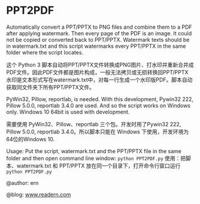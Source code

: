 # PPT2PDF

Automatically convert a PPT/PPTX to PNG files and combine them to a PDF after applying watermark.
Then every page of the PDF is an image. It could not be copied or converted back to PPT/PPTX.
Watermark texts should be in watermark.txt and this script watermarks every PPT/PPTX in the same folder where the script locates.

这个 Python 3 脚本自动将PPT/PPTX文件转换成PNG图片、打水印并重新合并成PDF文件。因此PDF文件都是图片构成，一般无法拷贝或无损转换回PPT/PPTX
水印是文本形式写在watermark.txt中，对每一行生成一个水印版PDF。脚本自动获取同文件夹下所有PPT/PPTX文件。

PyWin32, Pillow, reportlab, is needed. With this development, Pywin32 222, Pillow 5.0.0, reportlab 3.4.0 are used.
And so the script works on Windows only. Windows 10 64bit is used with development.

需要使用 PyWin32、Pillow、reportlab 三个包。开发时用了Pywin32 222, Pillow 5.0.0, reportlab 3.4.0。所以脚本只能在 Windows 下使用，开发环境为64位的Windows 10.

Usage: Put the script, watermark.txt and the PPT/PPTX file in the same folder and then open command line window: `python PPT2PDF.py`
使用：把脚本、watermark.txt 和 PPT/PPTX 放在同一个目录下，打开命令行窗口运行 `python PPT2PDF.py`

@author: ern

@blog: www.readern.com

